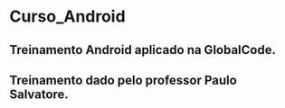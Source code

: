 # Curso_Android

## Treinamento Android aplicado na GlobalCode.

## Treinamento dado pelo professor Paulo Salvatore.
